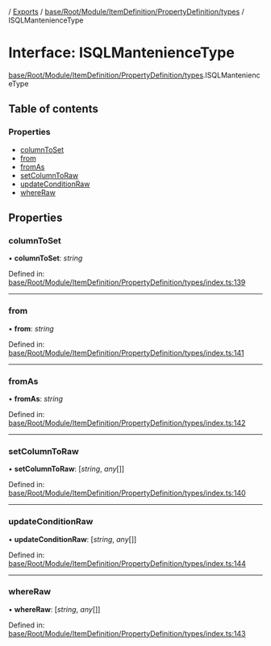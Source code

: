 [](../README.md) / [Exports](../modules.md) / [base/Root/Module/ItemDefinition/PropertyDefinition/types](../modules/base_root_module_itemdefinition_propertydefinition_types.md) / ISQLMantenienceType

# Interface: ISQLMantenienceType

[base/Root/Module/ItemDefinition/PropertyDefinition/types](../modules/base_root_module_itemdefinition_propertydefinition_types.md).ISQLMantenienceType

## Table of contents

### Properties

- [columnToSet](base_root_module_itemdefinition_propertydefinition_types.isqlmanteniencetype.md#columntoset)
- [from](base_root_module_itemdefinition_propertydefinition_types.isqlmanteniencetype.md#from)
- [fromAs](base_root_module_itemdefinition_propertydefinition_types.isqlmanteniencetype.md#fromas)
- [setColumnToRaw](base_root_module_itemdefinition_propertydefinition_types.isqlmanteniencetype.md#setcolumntoraw)
- [updateConditionRaw](base_root_module_itemdefinition_propertydefinition_types.isqlmanteniencetype.md#updateconditionraw)
- [whereRaw](base_root_module_itemdefinition_propertydefinition_types.isqlmanteniencetype.md#whereraw)

## Properties

### columnToSet

• **columnToSet**: *string*

Defined in: [base/Root/Module/ItemDefinition/PropertyDefinition/types/index.ts:139](https://github.com/onzag/itemize/blob/3efa2a4a/base/Root/Module/ItemDefinition/PropertyDefinition/types/index.ts#L139)

___

### from

• **from**: *string*

Defined in: [base/Root/Module/ItemDefinition/PropertyDefinition/types/index.ts:141](https://github.com/onzag/itemize/blob/3efa2a4a/base/Root/Module/ItemDefinition/PropertyDefinition/types/index.ts#L141)

___

### fromAs

• **fromAs**: *string*

Defined in: [base/Root/Module/ItemDefinition/PropertyDefinition/types/index.ts:142](https://github.com/onzag/itemize/blob/3efa2a4a/base/Root/Module/ItemDefinition/PropertyDefinition/types/index.ts#L142)

___

### setColumnToRaw

• **setColumnToRaw**: [*string*, *any*[]]

Defined in: [base/Root/Module/ItemDefinition/PropertyDefinition/types/index.ts:140](https://github.com/onzag/itemize/blob/3efa2a4a/base/Root/Module/ItemDefinition/PropertyDefinition/types/index.ts#L140)

___

### updateConditionRaw

• **updateConditionRaw**: [*string*, *any*[]]

Defined in: [base/Root/Module/ItemDefinition/PropertyDefinition/types/index.ts:144](https://github.com/onzag/itemize/blob/3efa2a4a/base/Root/Module/ItemDefinition/PropertyDefinition/types/index.ts#L144)

___

### whereRaw

• **whereRaw**: [*string*, *any*[]]

Defined in: [base/Root/Module/ItemDefinition/PropertyDefinition/types/index.ts:143](https://github.com/onzag/itemize/blob/3efa2a4a/base/Root/Module/ItemDefinition/PropertyDefinition/types/index.ts#L143)
